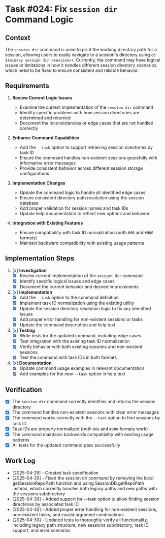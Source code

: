 # Task #024: Fix `session dir` Command Logic

## Context

The `session dir` command is used to print the working directory path for a session, allowing users to easily navigate to a session's directory using `cd $(minsky session dir <session>)`. Currently, the command may have logical issues or limitations in how it handles different session directory scenarios, which need to be fixed to ensure consistent and reliable behavior.

## Requirements

1. **Review Current Logic Issues**
   - Examine the current implementation of the `session dir` command
   - Identify specific problems with how session directories are determined and returned
   - Document the inconsistencies or edge cases that are not handled correctly

2. **Enhance Command Capabilities**
   - Add the `--task` option to support retrieving session directories by task ID
   - Ensure the command handles non-existent sessions gracefully with informative error messages
   - Provide consistent behavior across different session storage configurations

3. **Implementation Changes**
   - Update the command logic to handle all identified edge cases
   - Ensure consistent directory path resolution using the session database
   - Add proper validation for session names and task IDs
   - Update help documentation to reflect new options and behavior

4. **Integration with Existing Features**
   - Ensure compatibility with task ID normalization (both `000` and `#000` formats)
   - Maintain backward compatibility with existing usage patterns

## Implementation Steps

1. [x] **Investigation**
   - [x] Review current implementation of the `session dir` command
   - [x] Identify specific logical issues and edge cases
   - [x] Document the current behavior and desired improvements

2. [x] **Implementation**
   - [x] Add the `--task` option to the command definition
   - [x] Implement task ID normalization using the existing utility
   - [x] Update the session directory resolution logic to fix any identified issues
   - [x] Add proper error handling for non-existent sessions or tasks
   - [x] Update the command description and help text

3. [x] **Testing**
   - [x] Write tests for the updated command, including edge cases
   - [x] Test integration with the existing task ID normalization
   - [x] Verify behavior with both existing sessions and non-existent sessions
   - [x] Test the command with task IDs in both formats

4. [x] **Documentation**
   - [x] Update command usage examples in relevant documentation
   - [x] Add examples for the new `--task` option in help text

## Verification

- [x] The `session dir` command correctly identifies and returns the session directory
- [x] The command handles non-existent sessions with clear error messages
- [x] The command works correctly with the `--task` option to find sessions by task ID
- [x] Task IDs are properly normalized (both `000` and `#000` formats work)
- [x] The command maintains backwards compatibility with existing usage patterns
- [x] All tests for the updated command pass successfully

## Work Log

- [2025-04-29] - Created task specification
- [2025-04-30] - Fixed the session dir command by removing the local getSessionRepoPath function and using SessionDB.getRepoPath instead, which correctly handles both legacy paths and new paths with the sessions subdirectory
- [2025-04-30] - Added support for --task option to allow finding session directories by associated task ID
- [2025-04-30] - Added proper error handling for non-existent sessions, non-existent tasks, and invalid argument combinations
- [2025-04-30] - Updated tests to thoroughly verify all functionality, including legacy path structure, new sessions subdirectory, task ID support, and error scenarios 
